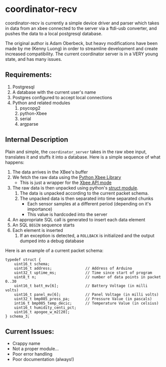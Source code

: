 coordinator-recv
=======================

coordinator-recv is currently a simple device driver and parser which takes in
data from an xbee connected to the server via a ftdi-usb converter, and pushes
the data to a local postgresql database.

The original author is Adam Oberbeck, but heavy modifications have been made by 
me (Kenny Luong) in order to streamline development and create increased 
compatibility. The current coordinator server is in a VERY young state, and has 
many issues.


Requirements:
-----------------------
1. Postgresql
2. A database with the current user's name
3. Postgres configured to accept local connections
4. Python and related modules
    1. psycopg2
    2. python-Xbee
    3. serial
    4. argparse


Internal Description
------------------------

Plain and simple, the `coordinator_server` takes in the raw xbee input, translates it and
stuffs it into a database. Here is a simple sequence of what happens:

1. The data arrives in the XBee's buffer
2. We fetch the raw data using the [Python Xbee Library](http://code.google.com/p/python-xbee/)
    * This is just a wrapper for the [Xbee API mode](http://www.digi.com/support/kbase/kbaseresultdetl?id=2184)
2. The raw data is then unpacked using python's [struct module](https://docs.python.org/2/library/struct.html).
    1. The data is unpacked according to the current packet schema.
    2. The unpacked data is then separated into time separated chunks
        * Each sensor samples at a different period (depending on it's importance)
        * This value is hardcoded into the server
3. An appropriate SQL call is generated to insert each data element
4. An SQL `BEGIN` sequence starts
5. Each element is inserted
    1. If an exception is detected, a `ROLLBACK` is initialized and the output dumped into a debug database

Here is an example of a current packet schema:

    typedef struct {
        uint16_t schema;
        uint16_t address;               // Address of Arduino   
        uint32_t uptime_ms;             // Time since start of program
        uint8_t n;                      // number of data points in packet 0..30
        uint16_t batt_mv[6];            // Battery Voltage (in milli volts)
        uint16_t panel_mv[6];           // Panel Voltage (in milli volts)
        uint32_t bmp085_press_pa;       // Pressure Value (in pascals)
        int16_t bmp085_temp_decic;      // Temperature Value (in celsius)
        uint16_t humidity_centi_pct;
        uint16_t apogee_w_m2[20];
    } schema_3;


Current Issues:
------------------------
* Crappy name
* Not a proper module...
* Poor error handling 
* Poor documentation (always!)




